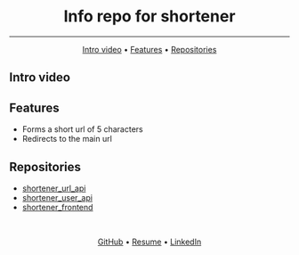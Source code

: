 <h1 align="center">
  Info repo for shortener
</h1>

<hr>

<p align="center">
  <a href="#intro-video">Intro video</a> •
  <a href="#features">Features</a> •
  <a href="#repositories">Repositories</a>
</p>


## Intro video


## Features
- Forms a short url of 5 characters
- Redirects to the main url


## Repositories
- [shortener_url_api](https://github.com/mrKazzila/shortener_url_api)
- [shortener_user_api](https://github.com/mrKazzila/shortener_user_api)
- [shortener_frontend](https://github.com/mrKazzila/shortener_frontend)



<br>
<p align="center">
  <a href="https://github.com/mrKazzila">GitHub</a> •
  <a href="https://mrkazzila.github.io/resume/">Resume</a> •
  <a href="https://www.linkedin.com/in/i-kazakov/">LinkedIn</a>
</p>
